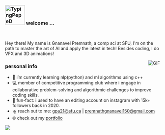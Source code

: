 <h3><a href="https://emoji.gg/emoji/4014-typingpeped"><img src="https://cdn3.emoji.gg/emojis/4014-typingpeped.gif" width="64px" height="64px" alt="TypingPepeD"></a> welcome ...</h3> 
<br />

Hey there! My name is Gnanavel Premnath, a comp sci at SFU, I'm on the path to master the art of AI and apply the latest in tech! Besides coding, I do VFX and 3D animations!

<img align="right" alt="GIF" src="https://media1.giphy.com/media/v1.Y2lkPTc5MGI3NjExdnZoNzBpbHRxcmczcm44N2VwdHhwbms5MjBhaTYzMHlpeGRlNXVhMyZlcD12MV9pbnRlcm5hbF9naWZfYnlfaWQmY3Q9Zw/mj4ruS6mHkdKEdmwc1/giphy.gif" />

<h3>personal info</h3>

- 👾 i’m currently learning nlp(python) and ml algorithms using c++
- 💻 member of competitive programming club where i engage in collaborative problem-solving and algorithmic challenges to improve coding skills.
- 💫 fun-fact: i used to have an editing account on instagram with 15k+ followers back in 2020.
- 🛸 reach out to me: gpa21@sfu.ca | premnathgnanavel150@gmail.com
- 🌐 check out my <a href="https://gnanavelpremnath.com/">portfolio</a>

<img src="https://media4.giphy.com/media/v1.Y2lkPTc5MGI3NjExamVxMXN2MTNuZmYxczMzdDZ0b25mcXQ5Mjd5YWVzMjFlcWtzMWlmeiZlcD12MV9pbnRlcm5hbF9naWZfYnlfaWQmY3Q9cw/5xRW2cUKfcyQg/giphy.gif" />
